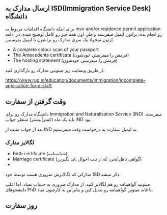 ## ارسال مدارک به ISD(Immigration Service Desk) دانشگاه

برای اینکه دانشگاه اقدامات مربوط به mvv and/or residence permit application رو انجام بده، براتون ایمیل میفرسته و طی اون همه چیز رو کامل توضیح میده.
در ادامه ازتون میخواد یک سری مدارک رو براشون با ایمیل بفرستین.

- A complete colour scan of your passport
- The Antecedents certificate (فرمش را میفرستن خودشون)
- The hosting statement (فرمش را میفرستن خودشون)

از طریق وبسایت زیر میتونین مدارک رو بارگذاری کنید.

https://www.rug.nl/education/documents/immigration/incomplete-application-form-staff

## وقت گرفتن از سفارت
دانشگاه مدارک رو برای  Immigration and Naturalisation Service (IND) میفرسته. باید یک ماه (کمتر|بیشتر) منتظر جواب IND بود.

بعد از جواب مثبت از IND به ایمیل سفارت یه درخواست وقت میفرستیم.

### لگالایز مدارک
- Birth certificate (شناسنامه)
- Marriage certificate (گواهی تاهل|تجرد که از ثبت احوال باید بگیرین)
- 
 مدارکی که لگالایزش ضروری هست توسط خود ISD ذکر میشه.
 
 
 میتونید گواهینامه رو هم لگالایز کنید. از مدارک ضروری به حساب نمیاد. اما اغلب دانشجوهای PhD با فاند میتونن گواهینامه رو تبدیل کنن و بنابراین به کارشون میاد.

 


## روز سفارت

